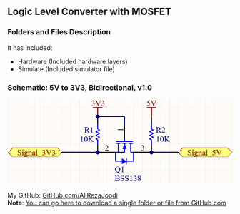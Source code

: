 ## Logic Level Converter with MOSFET

### Folders and Files Description
It has included:  
- Hardware (Included hardware layers)  
- Simulate (Included simulator file)  

### Schematic: 5V to 3V3, Bidirectional, v1.0  
![](Hardware/v1.0.png)


My GitHub: [GitHub.com/AliRezaJoodi](https://github.com/AliRezaJoodi)  
**Note**: [You can go here to download a single folder or file from GitHub.com](https://minhaskamal.github.io/DownGit/#/home)
